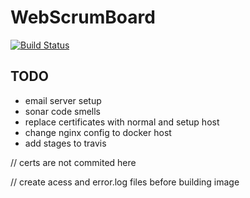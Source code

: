 # WebScrumBoard

[![Build Status](https://travis-ci.org/abondar24/WebScrumBoard.svg?branch=master)](https://travis-ci.org/abondar24/WebScrumBoard)

## TODO

- email server setup
- sonar code smells
- replace certificates with normal and setup host
- change nginx config to docker host
- add stages to travis

// certs are not commited here

// create acess and error.log files before building image
